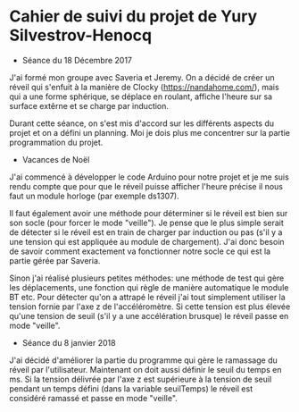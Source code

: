 # Cahier de suivi du projet de Yury Silvestrov-Henocq

* Séance du 18 Décembre 2017 

J'ai formé mon groupe avec Saveria et Jeremy.
On a décidé de créer un réveil qui s'enfuit à la manière de Clocky (https://nandahome.com/), mais qui a une forme sphérique, se déplace en roulant, affiche l'heure sur sa surface extêrne et se charge par induction.

Durant cette séance, on s'est mis d'accord sur les différents aspects du projet et on a défini un planning. Moi je dois plus me concentrer sur la partie programmation du projet.

* Vacances de Noël

J'ai commencé à développer le code Arduino pour notre projet et je me suis rendu compte que pour que le réveil puisse afficher l'heure précise il nous faut un module horloge (par exemple ds1307).

Il faut également avoir une méthode pour déterminer si le réveil est bien sur son socle (pour forcer le mode "veille"). Je pense que le plus simple serait de détecter si le réveil est en train de charger par induction ou pas (s'il y a une tension qui est appliquée au module de chargement). J'ai donc besoin de savoir comment exactement va fonctionner notre socle ce qui est la partie gérée par Saveria.

Sinon j'ai réalisé plusieurs petites méthodes: une méthode de test qui gère les déplacements, une fonction qui règle de manière automatique le module BT etc. Pour détecter qu'on a attrapé le réveil j'ai tout simplement utiliser la tension fornie par l'axe z de l'accéléromètre. Si cette tension est plus élevée qu'une tension de seuil (s'il y a une accélération brusque) le réveil passe en mode "veille".

* Séance du 8 janvier 2018

J'ai décidé d'améliorer la partie du programme qui gère le ramassage du réveil par l'utilisateur. Maintenant on doit aussi définir le seuil du temps en ms. Si la tension délivrée par l'axe z est supérieure à la tension de seuil pendant un temps défini (dans la variable seuilTemps) le réveil est considéré ramassé et passe en mode "veille".

